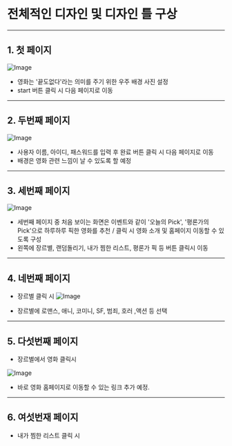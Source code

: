 # 전체적인 디자인 및 디자인 틀 구상
---
## 1. 첫 페이지
![Image](https://github.com/user-attachments/assets/7f908ab1-5b76-4115-ba32-755977eba011)

- 영화는 '끝도없다'라는 의미를 주기 위한 우주 배경 사진 설정
- start 버튼 클릭 시 다음 페이지로 이동
---
## 2. 두번째 페이지
![Image](https://github.com/user-attachments/assets/0ddcdddb-2acc-4cb2-9a6f-d1e0a7c35b9b)

- 사용자 이름, 아이디, 패스워드를 입력 후 완료 버튼 클릭 시 다음 페이지로 이동
- 배경은 영화 관련 느낌이 날 수 있도록 할 예정
---
## 3. 세번째 페이지
![Image](https://github.com/user-attachments/assets/da092472-d76e-4534-ac0c-a723c8ca5a89)

- 세번째 페이지 중 처음 보이는 화면은 이벤트와 같이 '오늘의 Pick', '평론가의 Pick'으로 하루하루 픽한 영화를 추천 / 클릭 시 영화 소개 및 홈페이지 이동할 수 있도록 구성
- 왼쪽에 장르별, 랜덤돌리기, 내가 찜한 리스트, 평론가 픽 등 버튼 클릭시 이동
---
## 4. 네번째 페이지
* 장르별 클릭 시
 ![Image](https://github.com/user-attachments/assets/cc025218-716d-432d-9079-a2a99db4b8e5)

- 장르별에 로맨스, 애니, 코미니, SF, 범죄, 호러 ,액션 등 선택

---
## 5. 다섯번째 페이지
* 장르별에서 영화 클릭시
  
 ![Image](https://github.com/user-attachments/assets/83200330-92c6-49ee-9c46-6fd101d059f2)

  - 바로 영화 홈페이지로 이동할 수 있는 링크 추가 예정.
---
## 6. 여섯번재 페이지
* 내가 찜한 리스트 클릭 시

  
  

 

